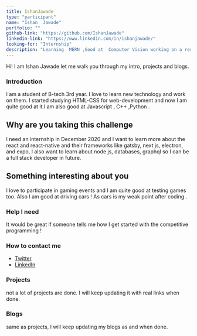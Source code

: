 ```yaml
---
title: IshanJawade
type: "participant"
name: "Ishan  Jawade"
portfolio: ""
github-link: "https://github.com/IshanJawade"
linkedin-link: "https://www.linkedin.com/in/ishanjawade/"
looking-for: "Internship"
description: "Learning  MERN ,Good at  Computer Vision working on a research paper ,HTML-CSS "
---
```


Hi! I am  Ishan Jawade let me walk you through my intro, projects and blogs.

### Introduction

I am a student of B-tech 3rd year. I love to learn new technology and work on them. I started studying  HTML-CSS for web-development and now I am quite good at it.I am also good at Javascript , C++ ,Python .

## Why are you taking this challenge

I need an internship in December 2020 and I want to learn more about the react and react-native and their frameworks like gatsby, next js, electron, and expo, I also want to learn about node js, databases, graphql so I can be a full stack developer in future.

## Something interesting about you

I love to participate in gaming events and I am quite good at testing games too. Also I am good at driving cars !
As cars is my weak point after coding . 

### Help I need

It would be great if someone tells me how I get started with the competitive programming ! 

### How to contact me

- [Twitter](https://twitter.com/IshanJawade)
- [LinkedIn](https://www.linkedin.com/in/ishanjawade/)

### Projects

not a lot of projects are done. I will keep updating it with real links when done.

### Blogs

same as projects, I will keep updating my blogs as and when done.
